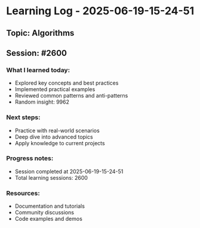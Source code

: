 # Learning Log - 2025-06-19-15-24-51

## Topic: Algorithms
## Session: #2600

### What I learned today:
- Explored key concepts and best practices
- Implemented practical examples  
- Reviewed common patterns and anti-patterns
- Random insight: 9962

### Next steps:
- Practice with real-world scenarios
- Deep dive into advanced topics
- Apply knowledge to current projects

### Progress notes:
- Session completed at 2025-06-19-15-24-51
- Total learning sessions: 2600

### Resources:
- Documentation and tutorials
- Community discussions
- Code examples and demos
